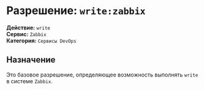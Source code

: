 # Разрешение: `write:zabbix`

**Действие:** `write`  
**Сервис:** `Zabbix`  
**Категория:** `Сервисы DevOps`

## Назначение
Это базовое разрешение, определяющее возможность выполнять `write` в системе `Zabbix`.
